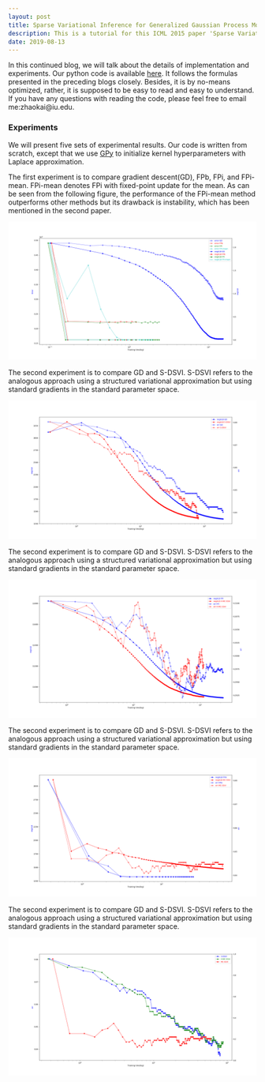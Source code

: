 ```yaml
---
layout: post
title: Sparse Variational Inference for Generalized Gaussian Process Models - Tutorial 5
description: This is a tutorial for this ICML 2015 paper 'Sparse Variational Inference for Generalized Gaussian Process Models'. This article covers the details of implementation and experiments.
date: 2019-08-13
---
```


<p>
In this continued blog, we will talk about the details of implementation and experiments. Our python code is available <a href="https://github.com/KaikaiZhao/Sparse-Variational-Inference-for-Generalized-Gaussian-Process-Models---Tutorial" target="_blank">here</a>. It follows the formulas presented in the preceding blogs closely. Besides, it is by no-means optimized, rather, it is supposed to be easy to read and easy to understand. If you have any questions with reading the code, please feel free to email me:zhaokai@iu.edu.
</p>

### Experiments

We will present five sets of experimental results. Our code is written from scratch, except that we use <a href="https://sheffieldml.github.io/GPy/" target="_blank">GPy</a> to initialize kernel hyperparameters with Laplace approximation.

<p>
The first experiment is to compare gradient descent(GD), FPb, FPi, and FPi-mean. FPi-mean denotes FPi with fixed-point update for the mean. As can be seen from the following figure, the performance of the FPi-mean method outperforms other methods but its drawback is instability, which has been mentioned in the second paper.
</p>

<img class="img-responsive" src="/img/count-p2-segment-se.png" alt="GD-FP"/>

<p>
The second experiment is to compare GD and S-DSVI. S-DSVI refers to the analogous approach using a structured variational approximation but using standard gradients in the standard parameter space.
</p>

<img class="img-responsive" src="/img/class-SDSVI-VLB-err-musk-500.png" alt="GD-SDSVI"/>

<p>
The second experiment is to compare GD and S-DSVI. S-DSVI refers to the analogous approach using a structured variational approximation but using standard gradients in the standard parameter space.
</p>

<img class="img-responsive" src="/img/count-HMC-VLB-err-epid.png" alt="GD-HMC"/>

<p>
The second experiment is to compare GD and S-DSVI. S-DSVI refers to the analogous approach using a structured variational approximation but using standard gradients in the standard parameter space.
</p>

<img class="img-responsive" src="/img/class-MC-VLB-err-musk-500.png" alt="MC"/>

<p>
The second experiment is to compare GD and S-DSVI. S-DSVI refers to the analogous approach using a structured variational approximation but using standard gradients in the standard parameter space.
</p>

<img class="img-responsive" src="/img/class-3SVI-err-musk-500.png" alt="SVI"/>

